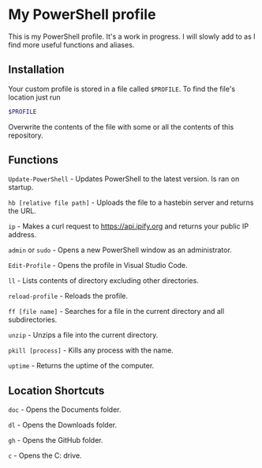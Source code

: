 # My PowerShell profile

This is my PowerShell profile. It's a work in progress. I will slowly add to as I find more useful functions and aliases.

## Installation

Your custom profile is stored in a file called `$PROFILE`. To find the file's location just run

```powershell
$PROFILE
```

Overwrite the contents of the file with some or all the contents of this repository.

## Functions

`Update-PowerShell` - Updates PowerShell to the latest version. Is ran on startup.

`hb [relative file path]` - Uploads the file to a hastebin server and returns the URL.

`ip` - Makes a curl request to https://api.ipify.org and returns your public IP address.

`admin` or `sudo` - Opens a new PowerShell window as an administrator.

`Edit-Profile` - Opens the profile in Visual Studio Code.

`ll` - Lists contents of directory excluding other directories.

`reload-profile` - Reloads the profile.

`ff [file name]` - Searches for a file in the current directory and all subdirectories.

`unzip` - Unzips a file into the current directory.

`pkill [process]` - Kills any process with the name.

`uptime` - Returns the uptime of the computer.

## Location Shortcuts

`doc` - Opens the Documents folder.

`dl` - Opens the Downloads folder.

`gh` - Opens the GitHub folder.

`c` - Opens the C: drive.
